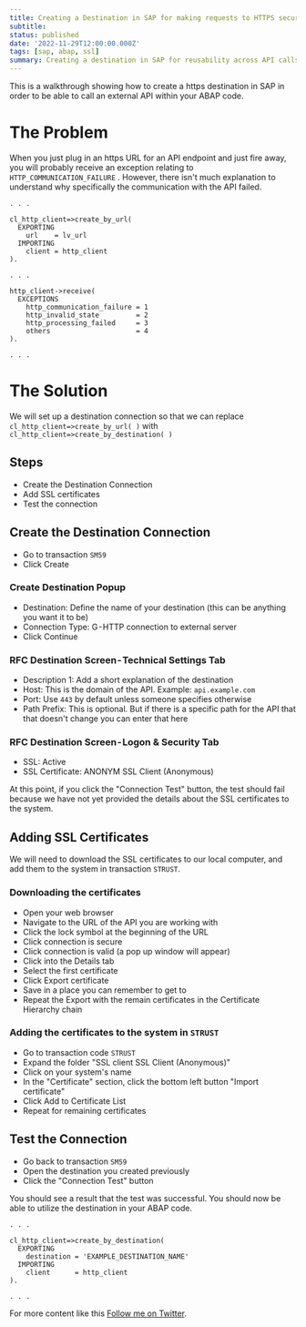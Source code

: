 ```yaml
---
title: Creating a Destination in SAP for making requests to HTTPS secured APIs
subtitle: 
status: published
date: '2022-11-29T12:00:00.000Z'
tags: [sap, abap, ssl]
summary: Creating a destination in SAP for reusability across API calls within your ABAP code
---
```

This is a walkthrough showing how to create a https destination in SAP in order to be able to call an external API within your ABAP code.

# The Problem
When you just plug in an https URL for an API endpoint and just fire away, you will probably receive an exception relating to `HTTP_COMMUNICATION_FAILURE` . However, there isn't much explanation to understand why specifically the communication with the API failed.

```
. . .

cl_http_client=>create_by_url(
  EXPORTING
    url    = lv_url
  IMPORTING
    client = http_client
).

. . . 

http_client->receive(
  EXCEPTIONS
    http_communication_failure = 1
    http_invalid_state         = 2
    http_processing_failed     = 3
    others                     = 4
).

. . .
```

# The Solution

We will set up a destination connection so that we can replace `cl_http_client=>create_by_url( )` with `cl_http_client=>create_by_destination( )`

## Steps
- Create the Destination Connection
- Add SSL certificates
- Test the connection

## Create the Destination Connection
- Go to transaction `SM59`
- Click Create 

### Create Destination Popup
- Destination: Define the name of your destination (this can be anything you want it to be)
- Connection Type: G - HTTP connection to external server
- Click Continue

### RFC Destination Screen - Technical Settings Tab
- Description 1: Add a short explanation of the destination
- Host: This is the domain of the API. Example: `api.example.com`
- Port: Use `443` by default unless someone specifies otherwise
- Path Prefix: This is optional. But if there is a specific path for the API that that doesn't change you can enter that here

### RFC Destination Screen - Logon & Security Tab
- SSL: Active
- SSL Certificate: ANONYM SSL Client (Anonymous)

At this point, if you click the "Connection Test" button, the test should fail because we have not yet provided the details about the SSL certificates to the system.

## Adding SSL Certificates
We will need to download the SSL certificates to our local computer, and add them to the system in transaction `STRUST`.

### Downloading the certificates
- Open your web browser
- Navigate to the URL of the API you are working with
- Click the lock symbol at the beginning of the URL
- Click connection is secure
- Click connection is valid (a pop up window will appear)
- Click into the Details tab
- Select the first certificate
- Click Export certificate
- Save in a place you can remember to get to
- Repeat the Export with the remain certificates in the Certificate Hierarchy chain

### Adding the certificates to the system in `STRUST`
- Go to transaction code `STRUST`
- Expand the folder "SSL client SSL Client (Anonymous)"
- Click on your system's name
- In the "Certificate" section, click the bottom left button "Import certificate"
- Click Add to Certificate List
- Repeat for remaining certificates

## Test the Connection
- Go back to transaction `SM59`
- Open the destination you created previously
- Click the "Connection Test" button

You should see a result that the test was successful. You should now be able to utilize the destination in your ABAP code.
```
. . .

cl_http_client=>create_by_destination(
  EXPORTING
    destination = 'EXAMPLE_DESTINATION_NAME'
  IMPORTING
    client      = http_client
).

. . .
```

For more content like this [Follow me on Twitter](https://twitter.com/ColbyHemond).